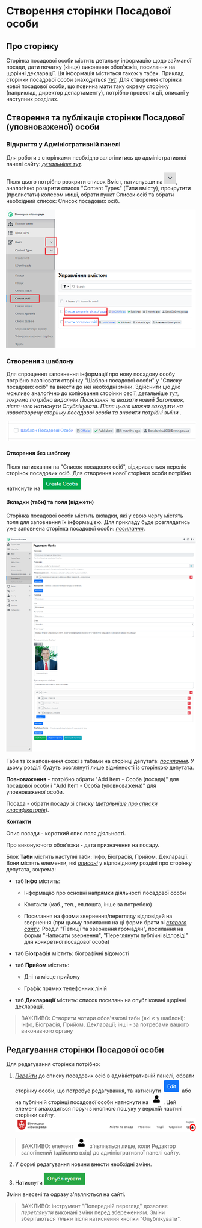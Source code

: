 # Створення сторінки Посадової особи

## Про сторінку

Сторінка посадової особи містить детальну інформацію щодо займаної посади, дати початку (кінця) виконання обов'язків, посилання на щорічні декларації. Ця інформація міститься також у табах. Приклад сторінки посадової особи знаходиться *[тут](https://vmr.gov.ua/romanenko-volodymyr-borysovych)*. Для створення сторінки нової посадової особи, що повинна мати таку окрему сторінку (наприклад, директор департаменту), потрібно провести дії, описані у наступних розділах.

## Створення та публікація сторінки Посадової (уповноваженої) особи

### Відкриття у Адміністративній панелі

Для роботи з сторінками необхідно залогінитись до адміністративної панелі сайту: *[детальніше тут](https://docs.vmr.gov.ua/ContentEditors/ContentEditor_Manual/#_2)*.

Після цього потрібно розкрити список Вміст, натиснувши на ![](assets/media/image168.png), аналогічно розкрити список "Content Types" (Типи вмісту), прокрутити (пролистати) колесом миші, обрати пункт Список осіб та обрати необхідний список: Список посадових осіб. 

![](assets/media/image207.png)

### Створення з шаблону

Для спрощення заповнення інформації про нову посадову особу потрібно скопіювати сторінку "Шаблон посадової особи" у "Списку посадових осіб" та внести до неї необхідні зміни. Здійснити цю дію можливо аналогічно до копіювання сторінки сесії, детальніше *[тут](https://docs.vmr.gov.ua/ContentEditors/CreateSession/#_5)*, *зокрема потрібно видалити Посилання та вказати новий Заголовок, після чого натиснути Опублікувати. Після цього можна заходити на новостворену сторінку посадової особи та вносити потрібні зміни* . 

![](assets/media/image219.png)

#### Створення без шаблону

Після натискання на "Список посадових осіб", відкривається перелік сторінок посадових осіб. Для створення нової сторінки особи потрібно натиснути на ![](assets/media/image208.png)

#### Вкладки (таби) та поля (віджети)
Сторінка посадової особи містить вкладки, які у свою чергу містять поля для заповнення їх інформацією. Для прикладу буде розглядатись уже заповнена сторінка посадової особи: *[посилання](https://vmr.gov.ua/romanenko-volodymyr-borysovych)*.

![](assets/media/image220.png)

Таби та їх наповнення схожі з табами на сторінці депутата: *[посилання](https://docs.vmr.gov.ua/ContentEditors/CreateDeputy/#_10)*. У цьому розділі будуть розглянуті лише відмінності із сторінкою депутата.

**Повноваження** - потрібно обрати "Add Item - Особа (посада)" для посадової особи і "Add Item - Особа (уповноважена)" для уповноваженої особи. 

Посада - обрати посаду зі списку (*[детальніше про списки класифікаторів](https://docs.vmr.gov.ua/ContentEditors/ContentEditor_Manual/#_11)*).

**Контакти**
 
 Опис посади - короткий опис поля діяльності.
 
 Про виконуючого обов'язки - дата призначення на посаду.

 Блок **Таби** містить наступні таби: Інфо, Біографія, Прийом, Декларації. Вони містять елементи, які *[описані](https://docs.vmr.gov.ua/ContentEditors/CreateDeputy/#_10)* у відповідному розділі про сторінку депутата, зокрема:

  - таб **Інфо** містить: 
    
    - Інформацію про основні напрямки діяльності посадової особи

    - Контакти (каб., тел., ел.пошта, інше за потребою)

    - Посилання на форми звернення/перегляду відповідей на звернення (при цьому посилання на ці форми брати зі *[старого сайту](https://2021.vmr.gov.ua)*: Розділ "Петиції та звернення громадян", посилання на форми "Написати звернення", "Переглянути публічні відповіді" для конкретної посадової особи)

  - таб **Біографія** містить: біографічні відомості

  - таб **Прийом** містить: 

    - Дні та місце прийому

    - Графік прямих телефонних ліній

  - таб **Декларації** містить: список посилань на опубліковані щорічні декларації.

  >ВАЖЛИВО: Створити чотири обов'язкові таби (які є у шаблоні): Інфо, Біографія, Прийом, Декларації;  інші - за потребами вашого виконавчого органу

## Редагування сторінки Посадової особи

Для редагування сторінки потрібно:

1.  *[Перейти](https://docs.vmr.gov.ua/ContentEditors/CreateDeputy/#_6)* до списку посадових осіб в адміністративній панелі, обрати сторінку особи, що потребує редагування, та натиснути ![](assets/media/image181.png) або на публічній сторінці посадової особи натиснути на ![](assets/media/image2.png). Цей елемент знаходиться поруч з кнопкою пошуку у верхній частині сторінки сайту. ![](assets/media/image182.png)
>ВАЖЛИВО: елемент ![](assets/media/image2.png) з'являється лише, коли Редактор залогінений (здійснив вхід) до адміністративної панелі сайту.

2.  У формі редагування новини внести необхідні зміни.

3.  Натиснути ![](assets/media/image85.png)

Зміни внесені та одразу з'являються на сайті.

>ВАЖЛИВО: інструмент "Попередній перегляд" дозволяє *переглянути* виконані зміни перед збереженням. Зміни зберігаються *тільки* після натиснення кнопки "Опублікувати".


